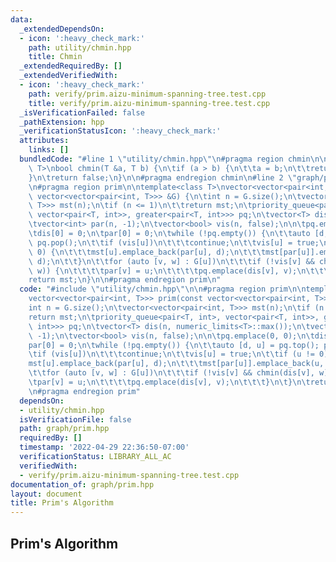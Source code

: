 ```yaml
---
data:
  _extendedDependsOn:
  - icon: ':heavy_check_mark:'
    path: utility/chmin.hpp
    title: Chmin
  _extendedRequiredBy: []
  _extendedVerifiedWith:
  - icon: ':heavy_check_mark:'
    path: verify/prim.aizu-minimum-spanning-tree.test.cpp
    title: verify/prim.aizu-minimum-spanning-tree.test.cpp
  _isVerificationFailed: false
  _pathExtension: hpp
  _verificationStatusIcon: ':heavy_check_mark:'
  attributes:
    links: []
  bundledCode: "#line 1 \"utility/chmin.hpp\"\n#pragma region chmin\n\ntemplate<typename\
    \ T>\nbool chmin(T &a, T b) {\n\tif (a > b) {\n\t\ta = b;\n\t\treturn true;\n\t\
    }\n\treturn false;\n}\n\n#pragma endregion chmin\n#line 2 \"graph/prim.hpp\"\n\
    \n#pragma region prim\n\ntemplate<class T>\nvector<vector<pair<int, T>>> prim(const\
    \ vector<vector<pair<int, T>>> &G) {\n\tint n = G.size();\n\tvector<vector<pair<int,\
    \ T>>> mst(n);\n\tif (n <= 1)\n\t\treturn mst;\n\tpriority_queue<pair<T, int>,\
    \ vector<pair<T, int>>, greater<pair<T, int>>> pq;\n\tvector<T> dis(n, numeric_limits<T>::max());\n\
    \tvector<int> par(n, -1);\n\tvector<bool> vis(n, false);\n\n\tpq.emplace(0, 0);\n\
    \tdis[0] = 0;\n\tpar[0] = 0;\n\twhile (!pq.empty()) {\n\t\tauto [d, u] = pq.top();\
    \ pq.pop();\n\t\tif (vis[u])\n\t\t\tcontinue;\n\t\tvis[u] = true;\n\t\tif (u !=\
    \ 0) {\n\t\t\tmst[u].emplace_back(par[u], d);\n\t\t\tmst[par[u]].emplace_back(u,\
    \ d);\n\t\t}\n\t\tfor (auto [v, w] : G[u])\n\t\t\tif (!vis[v] && chmin(dis[v],\
    \ w)) {\n\t\t\t\tpar[v] = u;\n\t\t\t\tpq.emplace(dis[v], v);\n\t\t\t}\n\t}\n\t\
    return mst;\n}\n\n#pragma endregion prim\n"
  code: "#include \"utility/chmin.hpp\"\n\n#pragma region prim\n\ntemplate<class T>\n\
    vector<vector<pair<int, T>>> prim(const vector<vector<pair<int, T>>> &G) {\n\t\
    int n = G.size();\n\tvector<vector<pair<int, T>>> mst(n);\n\tif (n <= 1)\n\t\t\
    return mst;\n\tpriority_queue<pair<T, int>, vector<pair<T, int>>, greater<pair<T,\
    \ int>>> pq;\n\tvector<T> dis(n, numeric_limits<T>::max());\n\tvector<int> par(n,\
    \ -1);\n\tvector<bool> vis(n, false);\n\n\tpq.emplace(0, 0);\n\tdis[0] = 0;\n\t\
    par[0] = 0;\n\twhile (!pq.empty()) {\n\t\tauto [d, u] = pq.top(); pq.pop();\n\t\
    \tif (vis[u])\n\t\t\tcontinue;\n\t\tvis[u] = true;\n\t\tif (u != 0) {\n\t\t\t\
    mst[u].emplace_back(par[u], d);\n\t\t\tmst[par[u]].emplace_back(u, d);\n\t\t}\n\
    \t\tfor (auto [v, w] : G[u])\n\t\t\tif (!vis[v] && chmin(dis[v], w)) {\n\t\t\t\
    \tpar[v] = u;\n\t\t\t\tpq.emplace(dis[v], v);\n\t\t\t}\n\t}\n\treturn mst;\n}\n\
    \n#pragma endregion prim"
  dependsOn:
  - utility/chmin.hpp
  isVerificationFile: false
  path: graph/prim.hpp
  requiredBy: []
  timestamp: '2022-04-29 22:36:50-07:00'
  verificationStatus: LIBRARY_ALL_AC
  verifiedWith:
  - verify/prim.aizu-minimum-spanning-tree.test.cpp
documentation_of: graph/prim.hpp
layout: document
title: Prim's Algorithm
---
```


## Prim's Algorithm